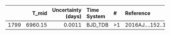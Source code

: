 |      |   T_mid |   Uncertainty (days) | Time System   | #   | Reference           |
|-----:|--------:|---------------------:|:--------------|:----|:--------------------|
| 1799 | 6960.15 |               0.0011 | BJD_TDB       | >1  | 2016AJ....152..161D |